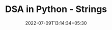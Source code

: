 ---
title: "DSA in Python - Strings"
date: 2022-07-09T13:14:34+05:30
draft: false
cover: 
    image: dsa/bst.jpg
    alt: Strings
    caption: Learn String Algorithms in Python
tags: ["DSA-Python"] 

---